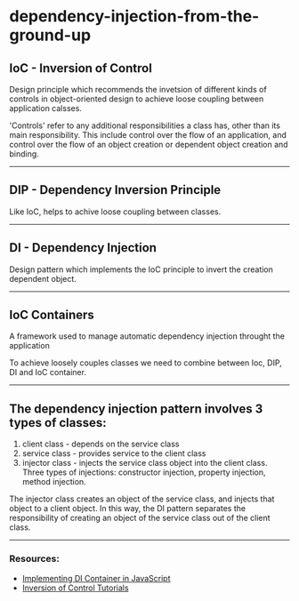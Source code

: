 # dependency-injection-from-the-ground-up

## IoC - Inversion of Control

Design principle which recommends the invetsion of different kinds of controls in object-oriented
design to achieve loose coupling between application calsses.

'Controls' refer to any additional responsibilities a class has, other than its main responsibility. This include control over the flow of an application, and control over the flow of an object creation or dependent object creation and binding.

---

## DIP - Dependency Inversion Principle

Like IoC, helps to achive loose coupling between classes.

---

## DI - Dependency Injection

Design pattern which implements the IoC principle to invert the creation dependent object.

---

## IoC Containers

A framework used to manage automatic dependency injection throught the application

To achieve loosely couples classes we need to combine between Ioc, DIP, DI and IoC container.

---

## The dependency injection pattern involves 3 types of classes:

1. client class - depends on the service class
2. service class - provides service to the client class
3. injector class - injects the service class object into the client class.
   Three types of injections:
   constructor injection, property injection, method injection.

The injector class creates an object of the service class, and injects that object to a client object. In this way, the DI pattern separates the responsibility of creating an object of the service class out of the client class.

---

### Resources:

- [Implementing DI Container in JavaScript](https://www.youtube.com/watch?v=zuEn2C_Xcc8&ab_channel=%D0%90%D0%BB%D0%B5%D0%BA%D1%81%D0%B5%D0%B9%D0%9E%D0%BD%D0%B0%D1%89%D1%83%D0%BA)
- [Inversion of Control Tutorials](https://www.tutorialsteacher.com/ioc/index)
